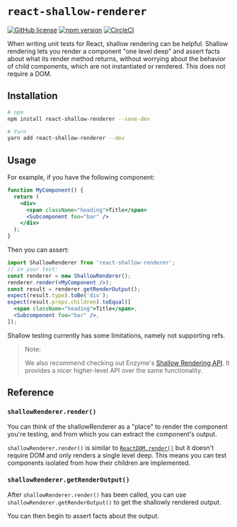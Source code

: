 # `react-shallow-renderer`

[![GitHub license](https://img.shields.io/badge/license-MIT-blue.svg)](https://github.com/NMinhNguyen/react-shallow-renderer/blob/master/LICENSE)
[![npm version](https://img.shields.io/npm/v/react-shallow-renderer)](https://www.npmjs.com/package/react-shallow-renderer)
[![CircleCI](https://img.shields.io/circleci/build/github/NMinhNguyen/react-shallow-renderer)](https://circleci.com/gh/NMinhNguyen/react-shallow-renderer/tree/master)

When writing unit tests for React, shallow rendering can be helpful. Shallow rendering lets you render a component "one level deep" and assert facts about what its render method returns, without worrying about the behavior of child components, which are not instantiated or rendered. This does not require a DOM.

## Installation

```sh
# npm
npm install react-shallow-renderer --save-dev

# Yarn
yarn add react-shallow-renderer --dev
```

## Usage

For example, if you have the following component:

```jsx
function MyComponent() {
  return (
    <div>
      <span className="heading">Title</span>
      <Subcomponent foo="bar" />
    </div>
  );
}
```

Then you can assert:

```jsx
import ShallowRenderer from 'react-shallow-renderer';
// in your test:
const renderer = new ShallowRenderer();
renderer.render(<MyComponent />);
const result = renderer.getRenderOutput();
expect(result.type).toBe('div');
expect(result.props.children).toEqual([
  <span className="heading">Title</span>,
  <Subcomponent foo="bar" />,
]);
```

Shallow testing currently has some limitations, namely not supporting refs.

> Note:
>
> We also recommend checking out Enzyme's [Shallow Rendering API](https://airbnb.io/enzyme/docs/api/shallow.html). It provides a nicer higher-level API over the same functionality.

## Reference

### `shallowRenderer.render()`

You can think of the shallowRenderer as a "place" to render the component you're testing, and from which you can extract the component's output.

`shallowRenderer.render()` is similar to [`ReactDOM.render()`](https://reactjs.org/docs/react-dom.html#render) but it doesn't require DOM and only renders a single level deep. This means you can test components isolated from how their children are implemented.

### `shallowRenderer.getRenderOutput()`

After `shallowRenderer.render()` has been called, you can use `shallowRenderer.getRenderOutput()` to get the shallowly rendered output.

You can then begin to assert facts about the output.
